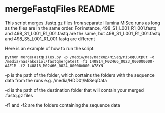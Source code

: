 # mergeFastqFiles README

This script merges .fastq.gz files from separate Illumina MiSeq runs as long as the files are in the same order. 
For instance, 498_S1_L001_R1_001.fastq and 498_S1_L001_R1_001.fastq are the same, but 498_S1_L001_R1_001.fastq and 498_S5_L001_R1_001.fastq are different

Here is an example of how to run the script:

`python mergeFastqFiles.py -p /media/nas/backup/MiSeq/MiSeqOutput -d /media/nas/akoziol/fastqmergetest -f1 140814_M02466_0023_000000000-AAF1M -f2 140818_M02466_0024_000000000-A78YN`

-p is the path of the folder, which contains the folders with the sequence data from the runs e.g. /media/HDD01/MiSeqData

-d is the path of the destination folder that will contain your merged .fastq.gz files

-f1 and -f2 are the folders containing the sequence data